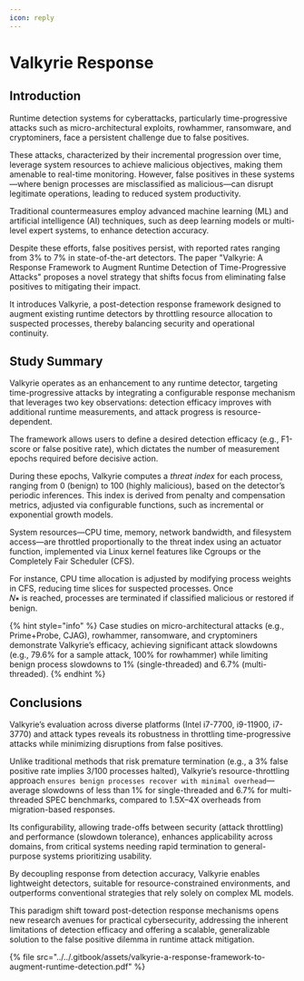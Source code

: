 ```yaml
---
icon: reply
---
```


# Valkyrie Response

## Introduction

Runtime detection systems for cyberattacks, particularly time-progressive attacks such as micro-architectural exploits, rowhammer, ransomware, and cryptominers, face a persistent challenge due to false positives.

These attacks, characterized by their incremental progression over time, leverage system resources to achieve malicious objectives, making them amenable to real-time monitoring. However, false positives in these systems—where benign processes are misclassified as malicious—can disrupt legitimate operations, leading to reduced system productivity.

Traditional countermeasures employ advanced machine learning (ML) and artificial intelligence (AI) techniques, such as deep learning models or multi-level expert systems, to enhance detection accuracy.

Despite these efforts, false positives persist, with reported rates ranging from 3% to 7% in state-of-the-art detectors. The paper "Valkyrie: A Response Framework to Augment Runtime Detection of Time-Progressive Attacks" proposes a novel strategy that shifts focus from eliminating false positives to mitigating their impact.

It introduces Valkyrie, a post-detection response framework designed to augment existing runtime detectors by throttling resource allocation to suspected processes, thereby balancing security and operational continuity.

## Study Summary

Valkyrie operates as an enhancement to any runtime detector, targeting time-progressive attacks by integrating a configurable response mechanism that leverages two key observations: detection efficacy improves with additional runtime measurements, and attack progress is resource-dependent.

The framework allows users to define a desired detection efficacy (e.g., F1-score or false positive rate), which dictates the number of measurement epochs required before decisive action.

During these epochs, Valkyrie computes a _threat index_ for each process, ranging from 0 (benign) to 100 (highly malicious), based on the detector’s periodic inferences. This index is derived from penalty and compensation metrics, adjusted via configurable functions, such as incremental or exponential growth models.

System resources—CPU time, memory, network bandwidth, and filesystem access—are throttled proportionally to the threat index using an actuator function, implemented via Linux kernel features like Cgroups or the Completely Fair Scheduler (CFS).

For instance, CPU time allocation is adjusted by modifying process weights in CFS, reducing time slices for suspected processes. Once\
𝑁∗ is reached, processes are terminated if classified malicious or restored if benign.

{% hint style="info" %}
Case studies on micro-architectural attacks (e.g., Prime+Probe, CJAG), rowhammer, ransomware, and cryptominers demonstrate Valkyrie’s efficacy, achieving significant attack slowdowns (e.g., 79.6% for a sample attack, 100% for rowhammer) while limiting benign process slowdowns to 1% (single-threaded) and 6.7% (multi-threaded).
{% endhint %}

## Conclusions

Valkyrie’s evaluation across diverse platforms (Intel i7-7700, i9-11900, i7-3770) and attack types reveals its robustness in throttling time-progressive attacks while minimizing disruptions from false positives.

Unlike traditional methods that risk premature termination (e.g., a 3% false positive rate implies 3/100 processes halted), Valkyrie’s resource-throttling approach `ensures benign processes recover with minimal overhead`—average slowdowns of less than 1% for single-threaded and 6.7% for multi-threaded SPEC benchmarks, compared to 1.5X–4X overheads from migration-based responses.

Its configurability, allowing trade-offs between security (attack throttling) and performance (slowdown tolerance), enhances applicability across domains, from critical systems needing rapid termination to general-purpose systems prioritizing usability.

By decoupling response from detection accuracy, Valkyrie enables lightweight detectors, suitable for resource-constrained environments, and outperforms conventional strategies that rely solely on complex ML models.

This paradigm shift toward post-detection response mechanisms opens new research avenues for practical cybersecurity, addressing the inherent limitations of detection efficacy and offering a scalable, generalizable solution to the false positive dilemma in runtime attack mitigation.

{% file src="../../.gitbook/assets/valkyrie-a-response-framework-to-augment-runtime-detection.pdf" %}
